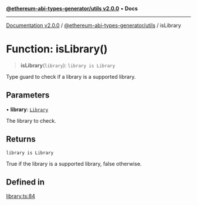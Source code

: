 [**@ethereum-abi-types-generator/utils v2.0.0**](../README.md) • **Docs**

***

[Documentation v2.0.0](../../../packages.md) / [@ethereum-abi-types-generator/utils](../README.md) / isLibrary

# Function: isLibrary()

> **isLibrary**(`library`): `library is Library`

Type guard to check if a library is a supported library.

## Parameters

• **library**: [`Library`](../../types/type-aliases/Library.md)

The library to check.

## Returns

`library is Library`

True if the library is a supported library, false otherwise.

## Defined in

[library.ts:84](https://github.com/niZmosis/ethereum-abi-types-generator/blob/34014c6ac1a58a7622fbd21e7421270aae38bf36/packages/utils/src/library.ts#L84)
